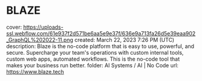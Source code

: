 # BLAZE

cover: https://uploads-ssl.webflow.com/61e937f2d571be6aa5e9e37f/636e9a713fa26d5e39eaa902_GraphQL%202022-11.png
created: March 22, 2023 7:26 PM (UTC)
description: Blaze is the no-code platform that is easy to use, powerful, and secure. Supercharge your team's operations with custom internal tools, custom web apps, automated workflows. This is the no-code tool that makes your business run better.
folder: AI Systems / AI | No Code
url: https://www.blaze.tech